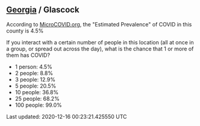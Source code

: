 
## [Georgia](/united-states/georgia) / Glascock

According to [MicroCOVID.org](http://microcovid.org),
the "Estimated Prevalence" of COVID in this county is 4.5%

If you interact with a certain number of people in this location
(all at once in a group, or spread out across the day), what is the chance that
1 or more of them has COVID?

- 1 person: 4.5%
- 2 people: 8.8%
- 3 people: 12.9%
- 5 people: 20.5%
- 10 people: 36.8%
- 25 people: 68.2%
- 100 people: 99.0%

Last updated: 2020-12-16 00:23:21.425550 UTC
